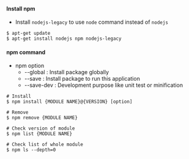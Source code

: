 #### Install npm

- Install `nodejs-legacy` to use `node` command instead of `nodejs`

~~~~
$ apt-get update
$ apt-get install nodejs npm nodejs-legacy
~~~~


#### npm command

- npm option
  - --global : Install package globally
  - --save : Install package to run this application 
  - --save-dev : Development purpose like unit test or minification

~~~~
# Install
$ npm install {MODULE NAME}@{VERSION} [option]

# Remove
$ npm remove {MODULE NAME}

# Check version of module
$ npm list {MODULE NAME}

# Check list of whole module
$ npm ls --depth=0
~~~~
